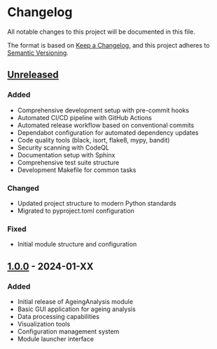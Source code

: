 # Changelog

All notable changes to this project will be documented in this file.

The format is based on [Keep a Changelog](https://keepachangelog.com/en/1.0.0/),
and this project adheres to [Semantic Versioning](https://semver.org/spec/v2.0.0.html).

## [Unreleased]

### Added
- Comprehensive development setup with pre-commit hooks
- Automated CI/CD pipeline with GitHub Actions
- Automated release workflow based on conventional commits
- Dependabot configuration for automated dependency updates
- Code quality tools (black, isort, flake8, mypy, bandit)
- Security scanning with CodeQL
- Documentation setup with Sphinx
- Comprehensive test suite structure
- Development Makefile for common tasks

### Changed
- Updated project structure to modern Python standards
- Migrated to pyproject.toml configuration

### Fixed
- Initial module structure and configuration

## [1.0.0] - 2024-01-XX

### Added
- Initial release of AgeingAnalysis module
- Basic GUI application for ageing analysis
- Data processing capabilities
- Visualization tools
- Configuration management system
- Module launcher interface

[Unreleased]: https://github.com/your-org/AgeingAnalysis/compare/v1.0.0...HEAD
[1.0.0]: https://github.com/your-org/AgeingAnalysis/releases/tag/v1.0.0 